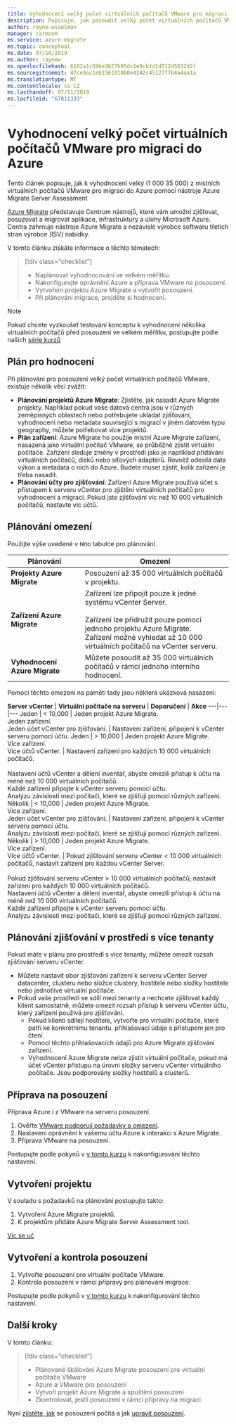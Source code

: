 ```yaml
---
title: Vyhodnocení velký počet virtuálních počítačů VMware pro migraci do Azure pomocí služby Azure Migrate | Dokumentace Microsoftu
description: Popisuje, jak posoudit velký počet virtuálních počítačů VMware pro migraci do Azure pomocí služby Azure Migrate.
author: rayne-wiselman
manager: carmonm
ms.service: azure-migrate
ms.topic: conceptual
ms.date: 07/10/2019
ms.author: raynew
ms.openlocfilehash: 6102a1c59be3627b95dc1e0cb1d1d712d5832d2f
ms.sourcegitcommit: 47ce9ac1eb1561810b8e4242c45127f7b4a4aa1a
ms.translationtype: MT
ms.contentlocale: cs-CZ
ms.lasthandoff: 07/11/2019
ms.locfileid: "67811333"
---
```

# <a name="assess-large-numbers-of-vmware-vms-for-migration-to-azure"></a>Vyhodnocení velký počet virtuálních počítačů VMware pro migraci do Azure


Tento článek popisuje, jak k vyhodnocení velký (1 000 35 000) z místních virtuálních počítačů VMware pro migraci do Azure pomocí nástroje Azure Migrate Server Assessment

[Azure Migrate](migrate-services-overview.md) představuje Centrum nástrojů, které vám umožní zjišťovat, posuzovat a migrovat aplikace, infrastruktury a úlohy Microsoft Azure. Centra zahrnuje nástroje Azure Migrate a nezávislé výrobce softwaru třetích stran výrobce (ISV) nabídky. 

V tomto článku získáte informace o těchto tématech:
> [!div class="checklist"]
> * Naplánovat vyhodnocování ve velkém měřítku.
> * Nakonfigurujte oprávnění Azure a příprava VMware na posouzení.
> * Vytvoření projektu Azure Migrate a vytvořit posouzení.
> * Při plánování migrace, projděte si hodnocení.


> [!NOTE]
> Pokud chcete vyzkoušet testování konceptu k vyhodnocení několika virtuálních počítačů před posouzení ve velkém měřítku, postupujte podle našich [série kurzů](tutorial-prepare-vmware.md)

## <a name="plan-for-assessment"></a>Plán pro hodnocení

Při plánování pro posouzení velký počet virtuálních počítačů VMware, existuje několik věcí zvážit:

- **Plánování projektů Azure Migrate**: Zjistěte, jak nasadit Azure Migrate projekty. Například pokud vaše datová centra jsou v různých zeměpisných oblastech nebo potřebujete ukládat zjišťování, vyhodnocení nebo metadata související s migrací v jiném datovém typu geography, můžete potřebovat více projektů. 
- **Plán zařízení**: Azure Migrate ho použije místní Azure Migrate zařízení, nasazená jako virtuální počítač VMware, se průběžně zjistit virtuální počítače. Zařízení sleduje změny v prostředí jako je například přidávání virtuálních počítačů, disků nebo síťových adaptérů. Rovněž odesílá data výkon a metadata o nich do Azure. Budete muset zjistit, kolik zařízení je třeba nasadit.
- **Plánování účty pro zjišťování**: Zařízení Azure Migrate používá účet s přístupem k serveru vCenter pro zjištění virtuálních počítačů pro vyhodnocení a migraci. Pokud jste zjišťování víc než 10 000 virtuálních počítačů, nastavte víc účtů.


## <a name="planning-limits"></a>Plánování omezení
 
Použijte výše uvedené v této tabulce pro plánování.

**Plánování** | **Omezení**
--- | --- 
**Projekty Azure Migrate** | Posouzení až 35 000 virtuálních počítačů v projektu.
**Zařízení Azure Migrate** | Zařízení lze připojit pouze k jedné systému vCenter Server.<br/><br/> Zařízení lze přidružit pouze pomocí jednoho projektu Azure Migrate.<br/> Zařízení možné vyhledat až 10 000 virtuálních počítačů na vCenter serveru.
**Vyhodnocení Azure Migrate** | Můžete posoudit až 35 000 virtuálních počítačů v rámci jednoho interního hodnocení.

Pomocí těchto omezení na paměti tady jsou některá ukázková nasazení:


**Server vCenter** | **Virtuální počítače na serveru** | **Doporučení** | **Akce**
---|---|---
Jeden | < 10,000 | Jeden projekt Azure Migrate.<br/> Jeden zařízení.<br/> Jeden účet vCenter pro zjišťování. | Nastavení zařízení, připojení k vCenter serveru pomocí účtu.
Jeden | > 10,000 | Jeden projekt Azure Migrate.<br/> Více zařízení.<br/> Více účtů vCenter. | Nastavení zařízení pro každých 10 000 virtuálních počítačů.<br/><br/> Nastavení účtů vCenter a dělení inventář, abyste omezili přístup k účtu na méně než 10 000 virtuálních počítačů.<br/> Každé zařízení připojte k vCenter serveru pomocí účtu.<br/> Analýzu závislostí mezi počítači, které se zjišťují pomocí různých zařízení.
Několik | < 10,000 |  Jeden projekt Azure Migrate.<br/> Více zařízení.<br/> Jeden účet vCenter pro zjišťování. | Nastavení zařízení, připojení k vCenter serveru pomocí účtu.<br/> Analýzu závislostí mezi počítači, které se zjišťují pomocí různých zařízení.
Několik | > 10,000 | Jeden projekt Azure Migrate.<br/> Více zařízení.<br/> Více účtů vCenter. | Pokud zjišťování serveru vCenter < 10 000 virtuálních počítačů, nastavit zařízení pro každou vCenter Server.<br/><br/> Pokud zjišťování serveru vCenter > 10 000 virtuálních počítačů, nastavit zařízení pro každých 10 000 virtuálních počítačů.<br/> Nastavení účtů vCenter a dělení inventář, abyste omezili přístup k účtu na méně než 10 000 virtuálních počítačů.<br/> Každé zařízení připojte k vCenter serveru pomocí účtu.<br/> Analýzu závislostí mezi počítači, které se zjišťují pomocí různých zařízení.


## <a name="plan-discovery-in-a-multi-tenant-environment"></a>Plánování zjišťování v prostředí s více tenanty

Pokud máte v plánu pro prostředí s více tenanty, můžete omezit rozsah zjišťování serveru vCenter.

- Můžete nastavit obor zjišťování zařízení k serveru vCenter Server datacenter, clusteru nebo složce clustery, hostitele nebo složky hostitele nebo jednotlivé virtuální počítače.
- Pokud vaše prostředí se sdílí mezi tenanty a nechcete zjišťovat každý klient samostatně, můžete omezit rozsah přístup k serveru vCenter účtu, který zařízení používá pro zjišťování. 
    - Pokud klienti sdílejí hostitele, vytvořte pro virtuální počítače, které patří ke konkrétnímu tenantu. přihlašovací údaje s přístupem jen pro čtení. 
    - Pomocí těchto přihlašovacích údajů pro Azure Migrate zjišťování zařízení.
    - Vyhodnocení Azure Migrate nelze zjistit virtuální počítače, pokud má účet vCenter přístupu na úrovni složky serveru vCenter virtuálního počítače. Jsou podporovány složky hostitelů a clusterů. 

## <a name="prepare-for-assessment"></a>Příprava na posouzení

Příprava Azure i z VMware na serveru posouzení. 

1. Ověřte [VMware podporují požadavky a omezení](migrate-support-matrix-vmware.md).
2. Nastavení oprávnění k vašemu účtu Azure k interakci s Azure Migrate.
3. Příprava VMware na posouzení.


Postupujte podle pokynů v [v tomto kurzu](tutorial-prepare-vmware.md) k nakonfigurování těchto nastavení.


## <a name="create-a-project"></a>Vytvoření projektu

V souladu s požadavků na plánování postupujte takto:

1. Vytvoření Azure Migrate projektů.
2. K projektům přidáte Azure Migrate Server Assessment tool.

[Víc se uč](how-to-add-tool-first-time.md)

## <a name="create-and-review-an-assessment"></a>Vytvoření a kontrola posouzení

1. Vytvořte posouzení pro virtuální počítače VMware.
1. Kontrola posouzení v rámci přípravy pro plánování migrace.


Postupujte podle pokynů v [v tomto kurzu](tutorial-assess-vmware.md) k nakonfigurování těchto nastavení.
    

## <a name="next-steps"></a>Další kroky

V tomto článku:
 
> [!div class="checklist"] 
> * Plánované škálování Azure Migrate posouzení pro virtuální počítače VMware
> * Azure a VMware pro posouzení
> * Vytvoří projekt Azure Migrate a spuštění posouzení
> * Zkontrolovat, jestli posouzení v rámci přípravy na migraci.

Nyní [zjistěte, jak](concepts-assessment-calculation.md) se posouzení počítá a jak [upravit posouzení](how-to-modify-assessment.md).
